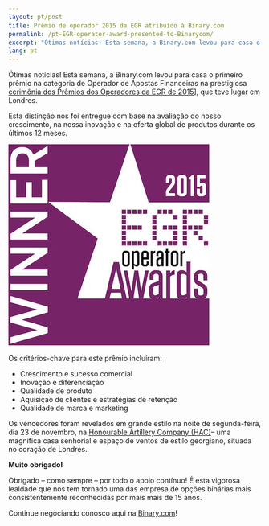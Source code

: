 ```yaml
---
layout: pt/post
title: Prêmio de operador 2015 da EGR atribuído à Binary.com
permalink: /pt-EGR-operator-award-presented-to-Binarycom/
excerpt: "Ótimas notícias! Esta semana, a Binary.com levou para casa o primeiro prêmio na categoria de Operador de Apostas Financeiras na prestigiosa cerimônia dos Prêmios dos Operadores..."  
lang: pt
---
```


Ótimas notícias! Esta semana, a Binary.com levou para casa o primeiro prêmio na categoria de Operador de Apostas Financeiras na prestigiosa [cerimônia dos Prêmios dos Operadores da EGR de 2015](https://www.eiseverywhere.com/ehome/135475/308461/?&)], que teve lugar em Londres.

Esta distinção nos foi entregue com base na avaliação do nosso crescimento, na nossa inovação e na oferta global de produtos durante os últimos 12 meses.

![](/images/Financial-betting-operator.jpg)

Os critérios-chave para este prêmio incluíram:

* Crescimento e sucesso comercial
* Inovação e diferenciação
* Qualidade de produto
* Aquisição de clientes e estratégias de retenção
* Qualidade de marca e marketing


Os vencedores foram revelados em grande estilo na noite de segunda-feira, dia 23 de novembro, na [Honourable Artillery Company (HAC)](http://www.hac.org.uk/events)– uma magnífica casa senhorial e espaço de ventos de estilo georgiano, situada no coração de Londres.



**Muito obrigado!**

Obrigado – como sempre – por todo o apoio contínuo! É esta vigorosa lealdade que nos tem tornado uma das empresa de opções binárias mais consistentemente reconhecidas por mais mais de 15 anos.

Continue negociando conosco aqui na [Binary.com](https://www.binary.com/home?l=PT?utm_source=blog&utm_medium=social&utm_content=en&utm_campaign=whatsnew)!






